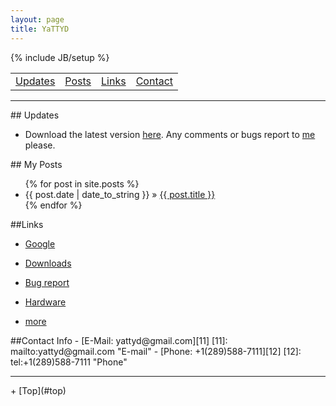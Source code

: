 ```yaml
---
layout: page
title: YaTTYD
---
```

<p id="top"></p>

{% include JB/setup %}

<table>
    <tr>
        <td><a href="#updates">Updates</a></td>
        <td><a href="#posts">Posts</a></td>
        <td><a href="#links">Links</a></td>
        <td><a href="#contact">Contact</a></td>
    </tr>
</table>


----------------------------------

<p id="updates"></p>
<a name="updates"></a>
## Updates 

- Download the latest version [here](./Downloads/YaTTYD "Downloads"). Any comments or bugs report to [me](mailto:yattyd@gmail.com "E-mail") please.


<p id="posts"></p>
<a name="posts"></a>
## My Posts 


<ul class="posts">
  {% for post in site.posts %}
    <li><span>{{ post.date | date_to_string }}</span> &raquo; <a href="{{ BASE_PATH }}{{ post.url }}">{{ post.title }}</a></li>
  {% endfor %}
</ul>



<p id="links"></p>
<a name="links"></a>
##Links 

- [Google][1]
- [Downloads][4]
- [Bug report][5]
- [Hardware][101]
- [more][6]


  [101]: ./links/hardware         "hardware links"
  [1]: http://google.com/         "Google"
  [4]: ./Downloads                "Downloads"
  [5]: mailto:yattyd@gmail.com    "E-mail"
  [6]: ./links "more links"

<p id="contact"></p>
<a name="contact"></a>
##Contact Info   
- [E-Mail: yattyd@gmail.com][11]
  [11]: mailto:yattyd@gmail.com    "E-mail"
- [Phone: +1(289)588-7111][12]
  [12]: tel:+1(289)588-7111        "Phone"

******************************
  
<!-- BEGIN: Powered by Supercounters.com -->
<script type="text/javascript" src="http://widget.supercounters.com/texthit.js"></script>
<script type="text/javascript">var sc_texthit_var = sc_texthit_var || [];sc_text_hit(548097,"","000000");</script>

<!-- END: Powered by Supercounters.com -->
<!-- END: Powered by Supercounters.com -->

<p id="bottom"></p>
+ [Top](#top)
